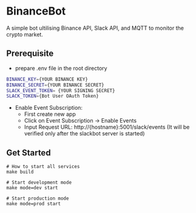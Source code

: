 # BinanceBot

A simple bot ultilising Binance API, Slack API, and MQTT to monitor the crypto market.


## Prerequisite

- prepare .env file in the root directory
```bash
BINANCE_KEY={YOUR BINANCE KEY}
BINANCE_SECRET={YOUR BINANCE SECRET}
SLACK_EVENT_TOKEN= {YOUR SIGNING SECRET}
SLACK_TOKEN={Bot User OAuth Token}
```

- Enable Event Subscription:
    - First create new app 
    - Click on Event Subscription -> Enable Events
    - Input Request URL: http://{hostname}:5001/slack/events (It will be verified only after the slackbot server is started)


## Get Started

```
# How to start all services
make build

# Start development mode
make mode=dev start

# Start production mode
make mode=prod start
```
